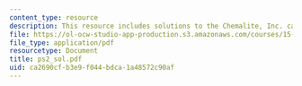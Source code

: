 ```yaml
---
content_type: resource
description: This resource includes solutions to the Chemalite, Inc. case problems.
file: https://ol-ocw-studio-app-production.s3.amazonaws.com/courses/15-501-introduction-to-financial-and-managerial-accounting-spring-2004/ca2690cfb3e9f044bdca1a48572c90af_ps2_sol.pdf
file_type: application/pdf
resourcetype: Document
title: ps2_sol.pdf
uid: ca2690cf-b3e9-f044-bdca-1a48572c90af
---
```

